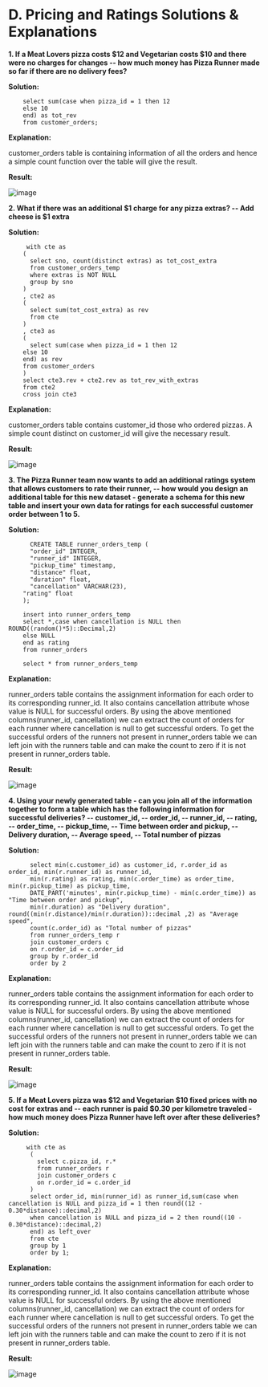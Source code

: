 # D.  Pricing and Ratings Solutions & Explanations
<b> 1. If a Meat Lovers pizza costs $12 and Vegetarian costs $10 and there were no charges for changes 
-- how much money has Pizza Runner made so far if there are no delivery fees?</b>
  
  <b> Solution:</b>
        
        select sum(case when pizza_id = 1 then 12
        else 10
        end) as tot_rev
        from customer_orders;
  <b> Explanation: </b>
  
  customer_orders table is containing information of all the orders and hence a simple count function over the table will give the result.
  
  <b> Result: </b>
  
  ![image](https://github.com/KavetiShivanjali/8-Week-SQL-Challenge-Data-with-Danny/assets/30626886/d02306cc-0244-425f-8177-df83e8b235b7)

  
 <b> 2.  What if there was an additional $1 charge for any pizza extras?
--   Add cheese is $1 extra</b>
  
  <b> Solution:</b>
         
         
         with cte as 
        (
          select sno, count(distinct extras) as tot_cost_extra
          from customer_orders_temp
          where extras is NOT NULL
          group by sno
        )
        , cte2 as
        (
          select sum(tot_cost_extra) as rev
          from cte
        )
        , cte3 as
        (
          select sum(case when pizza_id = 1 then 12
        else 10
        end) as rev
        from customer_orders
        )
        select cte3.rev + cte2.rev as tot_rev_with_extras
        from cte2
        cross join cte3
  <b> Explanation: </b>
  
  customer_orders table contains customer_id those who ordered pizzas. A simple count distinct on customer_id will give the necessary result.
  
  <b> Result: </b>
  
  ![image](https://github.com/KavetiShivanjali/8-Week-SQL-Challenge-Data-with-Danny/assets/30626886/05829673-d9d3-45d6-89f1-dc85389a2b96)


 <b> 3. The Pizza Runner team now wants to add an additional ratings system that allows customers to rate their runner, 
-- how would you design an additional table for this new dataset - generate a schema for this new table and insert your own data for ratings for each successful customer order between 1 to 5.</b>
  
  <b> Solution:</b>
  
        
          CREATE TABLE runner_orders_temp (
          "order_id" INTEGER,
          "runner_id" INTEGER,
          "pickup_time" timestamp,
          "distance" float,
          "duration" float,
          "cancellation" VARCHAR(23),
        "rating" float
        );

        insert into runner_orders_temp
        select *,case when cancellation is NULL then ROUND((random()*5)::Decimal,2) 
        else NULL
        end as rating 
        from runner_orders 

        select * from runner_orders_temp
  <b> Explanation: </b>
  
  runner_orders table contains the assignment information for each order to its corresponding runner_id. It also contains cancellation attribute
  whose value is NULL for successful orders.
  By using the above mentioned columns(runner_id, cancellation) we can extract the count of orders for each runner where cancellation is null to get successful     orders.
  To get the successful orders of the runners not present in runner_orders table we can left join with the runners table and can make the count to zero if it is     not present in runner_orders table.
  
  <b> Result: </b>
  
  ![image](https://github.com/KavetiShivanjali/8-Week-SQL-Challenge-Data-with-Danny/assets/30626886/c88b58f3-18b4-4dab-8393-f67760805655)

  
  <b> 4.  Using your newly generated table - can you join all of the information together to form a table which has the following information for successful deliveries?
-- customer_id,
-- order_id,
-- runner_id,
-- rating,
-- order_time,
-- pickup_time,
-- Time between order and pickup,
-- Delivery duration,
-- Average speed,
-- Total number of pizzas</b>
  
  <b> Solution:</b>
  
        
          select min(c.customer_id) as customer_id, r.order_id as order_id, min(r.runner_id) as runner_id,
          min(r.rating) as rating, min(c.order_time) as order_time, min(r.pickup_time) as pickup_time, 
          DATE_PART('minutes', min(r.pickup_time) - min(c.order_time)) as "Time between order and pickup",
          min(r.duration) as "Delivery duration", round((min(r.distance)/min(r.duration))::decimal ,2) as "Average speed",
          count(c.order_id) as "Total number of pizzas"
          from runner_orders_temp r
          join customer_orders c
          on r.order_id = c.order_id
          group by r.order_id
          order by 2
  <b> Explanation: </b>
  
  runner_orders table contains the assignment information for each order to its corresponding runner_id. It also contains cancellation attribute
  whose value is NULL for successful orders.
  By using the above mentioned columns(runner_id, cancellation) we can extract the count of orders for each runner where cancellation is null to get successful     orders.
  To get the successful orders of the runners not present in runner_orders table we can left join with the runners table and can make the count to zero if it is     not present in runner_orders table.
  
  <b> Result: </b>
  
  ![image](https://github.com/KavetiShivanjali/8-Week-SQL-Challenge-Data-with-Danny/assets/30626886/00937fc7-b07d-43b4-8648-ac7846765cae)


  
  <b> 5. If a Meat Lovers pizza was $12 and Vegetarian $10 fixed prices with no cost for extras and 
-- each runner is paid $0.30 per kilometre traveled - how much money does Pizza Runner have left over after these deliveries?</b>
  
  <b> Solution:</b>
  
        
         with cte as
          (
            select c.pizza_id, r.*
            from runner_orders r
            join customer_orders c
            on r.order_id = c.order_id
          )
          select order_id, min(runner_id) as runner_id,sum(case when cancellation is NULL and pizza_id = 1 then round((12 - 0.30*distance)::decimal,2)
          when cancellation is NULL and pizza_id = 2 then round((10 - 0.30*distance)::decimal,2) 
          end) as left_over
          from cte
          group by 1
          order by 1;
  <b> Explanation: </b>
  
  runner_orders table contains the assignment information for each order to its corresponding runner_id. It also contains cancellation attribute
  whose value is NULL for successful orders.
  By using the above mentioned columns(runner_id, cancellation) we can extract the count of orders for each runner where cancellation is null to get successful     orders.
  To get the successful orders of the runners not present in runner_orders table we can left join with the runners table and can make the count to zero if it is     not present in runner_orders table.
  
  <b> Result: </b>
  
  ![image](https://github.com/KavetiShivanjali/8-Week-SQL-Challenge-Data-with-Danny/assets/30626886/acba5f7c-9616-4fd2-8a2a-9c95afe82b53)
